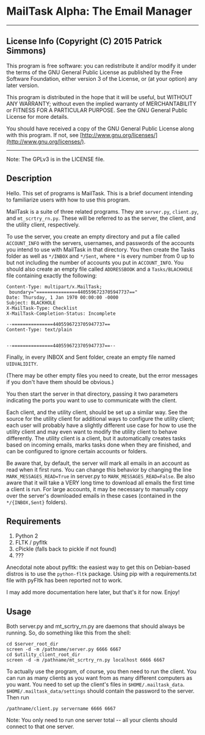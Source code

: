 # MailTask Alpha: The Email Manager

---

## License Info (Copyright (C) 2015  Patrick Simmons)

This program is free software: you can redistribute it and/or modify
it under the terms of the GNU General Public License as published by
the Free Software Foundation, either version 3 of the License, or
(at your option) any later version.

This program is distributed in the hope that it will be useful,
but WITHOUT ANY WARRANTY; without even the implied warranty of
MERCHANTABILITY or FITNESS FOR A PARTICULAR PURPOSE.  See the
GNU General Public License for more details.

You should have received a copy of the GNU General Public License
along with this program.  If not, see
[http://www.gnu.org/licenses/](http://www.gnu.org/licenses/).

---

Note: The GPLv3 is in the LICENSE file.

## Description

Hello.  This set of programs is MailTask.  This is a brief document
intending to familiarize users with how to use this program.

MailTask is a suite of three related programs.  They are `server.py`,
`client.py`, and `mt_scrtry_rn.py`.  These will be referred to as the
server, the client, and the utility client, respectively.

To use the server, you create an empty directory and put a file called
`ACCOUNT_INFO` with the servers, usernames, and passwords of the
accounts you intend to use with MailTask in that directory.  You then
create the Tasks folder as well as `*/INBOX` and `*/Sent`, where `*` is
every number from 0 up to but not including the number of accounts you
put in `ACCOUNT_INFO`.  You should also create an empty file called
`ADDRESSBOOK` and a `Tasks/BLACKHOLE` file containing exactly the
following:
```
Content-Type: multipart/x.MailTask;
 boundary="===============4405596723705947737=="
Date: Thursday, 1 Jan 1970 00:00:00 -0000
Subject: BLACKHOLE
X-MailTask-Type: Checklist
X-MailTask-Completion-Status: Incomplete

--===============4405596723705947737==
Content-Type: text/plain


--===============4405596723705947737==--
```

Finally, in every INBOX and Sent folder, create an empty file named
`UIDVALIDITY`.

(There may be other empty files you need to create, but the error
 messages if you don't have them should be obvious.)

You then start the server in that directory, passing it two parameters
indicating the ports you want to use to communicate with the client.

Each client, and the utility client, should be set up a similar way.
See the source for the utility client for additional ways to configure
the utility client; each user will probably have a slightly different
use case for how to use the utility client and may even want to modify
the utility client to behave differently.  The utility client is a
client, but it automatically creates tasks based on incoming emails,
marks tasks done when they are finished, and can be configured to
ignore certain accounts or folders.

Be aware that, by default, the server will mark all emails in an
account as read when it first runs.  You can change this behavior by
changing the line `MARK_MESSAGES_READ=True` in server.py to
`MARK_MESSAGES_READ=False`.  Be also aware that it will take a VERY
long time to download all emails the first time a client is run.  For
large accounts, it may be necessary to manually copy over the server's
downloaded emails in these cases (contained in the `*/{INBOX,Sent}`
folders).

## Requirements
1)  Python 2  
2)  FLTK / pyfltk  
3)  cPickle (falls back to pickle if not found)  
4)  ???  

Anecdotal note about pyfltk: the easiest way to get this on
Debian-based distros is to use the `python-fltk` package.  Using pip
with a requirements.txt file with pyFltk has been reported not to work.

I may add more documentation here later, but that's it for now.  Enjoy!

## Usage

Both server.py and mt_scrtry_rn.py are daemons that should always be
running.  So, do something like this from the shell:
```
cd $server_root_dir
screen -d -m /pathname/server.py 6666 6667
cd $utility_client_root_dir
screen -d -m /pathname/mt_scrtry_rn.py localhost 6666 6667
```

To actually use the program, of course, you then need to run the client.
You can run as many clients as you want from as many different computers
as you want.  You need to set up the client's files in `$HOME/.mailtask_data`.
`$HOME/.mailtask_data/settings` should contain the password to the server.
Then run
```
/pathname/client.py servername 6666 6667
```

Note: You only need to run one server total -- all your clients should
connect to that one server.

